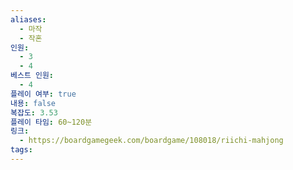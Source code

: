 ```yaml
---
aliases:
  - 마작
  - 작혼
인원:
  - 3
  - 4
베스트 인원:
  - 4
플레이 여부: true
내용: false
복잡도: 3.53
플레이 타임: 60~120분
링크:
  - https://boardgamegeek.com/boardgame/108018/riichi-mahjong
tags:
---
```

